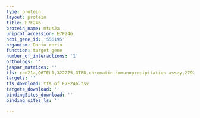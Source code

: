 ```yaml
---
type: protein
layout: protein
title: E7F246
protein_name: mtus2a
uniprot_accession: E7F246
ncbi_gene_id: '556195'
organism: Danio rerio
function: target gene
number_of_interactions: '1'
orthologs: ''
jaspar_matrices: ''
tfs: rad21a,Q6TEL1,322275,GTRD,chromatin immunoprecipitation assay,27924024%5Buid%5D,No
targets: ''
tfs_download: tfs_of_E7F246.tsv
targets_download: ''
bindingSites_download: ''
binding_sites_ls: ''

---
```

